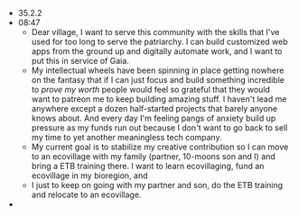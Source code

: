 - 35.2.2
- 08:47
	- Dear village, I want to serve this community with the skills that I've used for too long to serve the patriarchy. I can build customized web apps from the ground up and digitally automate work, and I want to put this in service of Gaia.
	- My intellectual wheels have been spinning in place getting nowhere on the fantasy that if I can just focus and build something incredible to _prove my worth_ people would feel so grateful that they would want to patreon me to keep building amazing stuff. I haven't lead me anywhere except a dozen half-started projects that barely anyone knows about. And every day I'm feeling pangs of anxiety build up pressure as my funds run out because I don't want to go back to sell my time to yet another meaningless tech company.
	- My current goal is to stabilize my creative contribution so I can move to an ecovillage with my family (partner, 10-moons son and I) and bring a ETB training there. I want to learn ecovillaging, fund an ecovillage in my bioregion, and
	- I just to keep on going with my partner and son, do the ETB training and relocate to an ecovillage.
-